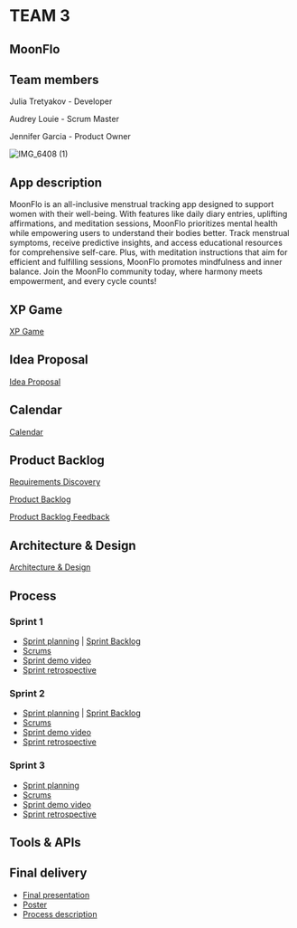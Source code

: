 # TEAM 3

## MoonFlo

## Team members

Julia Tretyakov - Developer

Audrey Louie - Scrum Master

Jennifer Garcia - Product Owner

![IMG_6408 (1)](https://github.com/paceuniversity/team3spring2024/assets/98408104/b935751e-dd53-4368-b23b-0f3a090233e2)


## App description
MoonFlo is an all-inclusive menstrual tracking app designed to support women with their well-being. With features like daily diary entries, uplifting affirmations, and meditation sessions, MoonFlo prioritizes mental health while empowering users to understand their bodies better. Track menstrual symptoms, receive predictive insights, and access educational resources for comprehensive self-care. Plus, with meditation instructions that aim for efficient and fulfilling sessions, MoonFlo promotes mindfulness and inner balance. Join the MoonFlo community today, where harmony meets empowerment, and every cycle counts!

## XP Game 
[XP Game](https://docs.google.com/document/d/1tfcLbvcMktMy5Bp-CvnqDtgWNCwPweYSJJIJcFvkvTg/edit)

## Idea Proposal
[Idea Proposal](https://docs.google.com/document/d/1rk_b9acYyonNZg8s-imlK7ZFodvQGVfA/edit?usp=sharing&ouid=118104399814891920430&rtpof=true&sd=true)

## Calendar
[Calendar](https://calendar.google.com/calendar/u/0?cid=aXZoMmU3NjhzMjRkdGlxZWYwcXZvbzhxcjBAZ3JvdXAuY2FsZW5kYXIuZ29vZ2xlLmNvbQ)

## Product Backlog
[Requirements Discovery](https://docs.google.com/document/d/1sokZjXW4pfYhkkf9MtuKEkrpldYLXTY0JH7JXHZlrM4/edit?usp=sharing)

[Product Backlog](https://docs.google.com/spreadsheets/d/16LdmRbjguXlF04vx6SLn2043veE7lPeCDQScBimvBFM/edit?usp=sharing)

[Product Backlog Feedback](https://docs.google.com/document/d/1TdY0JA81PGvryfjbBQ8IW28YZWYlfX-ZTB7ZxCRDA5s/edit?usp=sharing)

## Architecture & Design
[Architecture & Design]()

## Process

### Sprint 1

* [Sprint planning](https://docs.google.com/document/d/1Q2c2wt_EkwA1QDwliiznqcW-wbHfg4kMiq7nYG7sBjA/edit?usp=sharing) | [Sprint Backlog](https://docs.google.com/spreadsheets/d/16LdmRbjguXlF04vx6SLn2043veE7lPeCDQScBimvBFM/edit?usp=sharing)
* [Scrums](https://docs.google.com/document/d/1Aw595juesHKu-td_r9Yv9DNqGm_9j0Bj5PNXHQJEg5E/edit?usp=sharing) 
* [Sprint demo video](https://drive.google.com/file/d/1e0XfKGrqcMbcVSfyX1OoZDIyfxMM4Mxn/view?usp=drive_link)
* [Sprint retrospective](https://docs.google.com/document/d/1fyaKh3FNBxuwFg6p5eKOC6SsymnTkwZxnjz2lDWg9Xw/edit?usp=sharing)

### Sprint 2

* [Sprint planning](https://docs.google.com/document/d/13SHbsm2jDnG6gS_auz5Nukwl1k32bNJHyON-c8EXR_g/edit?usp=sharing) | [Sprint Backlog](https://docs.google.com/spreadsheets/d/16LdmRbjguXlF04vx6SLn2043veE7lPeCDQScBimvBFM/edit?usp=sharing)
* [Scrums](https://docs.google.com/document/d/1CnPf2gnD4v6JgRSXsE-9HjYoJqo69XVyxQwfdnhAkcQ/edit?usp=sharing)
* [Sprint demo video]()
* [Sprint retrospective]()

### Sprint 3

* [Sprint planning]()
* [Scrums]()
* [Sprint demo video]()
* [Sprint retrospective]()

## Tools & APIs

## Final delivery

* [Final presentation]()
* [Poster]()
* [Process description]()


